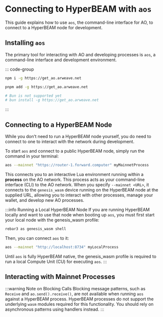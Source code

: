 # Connecting to HyperBEAM with `aos`

This guide explains how to use `aos`, the command-line interface for AO, to connect to a HyperBEAM node for development.

## Installing `aos`

The primary tool for interacting with AO and developing processes is `aos`, a command-line interface and development environment.

::: code-group

```bash [npm]
npm i -g https://get_ao.arweave.net
```

```bash [pnpm]
pnpm add -g https://get_ao.arweave.net
```

```bash [bun]
# Bun is not supported yet
# bun install -g https://get_ao.arweave.net
```

:::

## Connecting to a HyperBEAM Node

While you don't need to run a HyperBEAM node yourself, you do need to connect to one to interact with the network during development.

To start `aos` and connect to a public HyperBEAM node, simply run the command in your terminal:

```bash
aos --mainnet "https://router-1.forward.computer" myMainnetProcess
```

This connects you to an interactive Lua environment running within a **process** on the AO network. This process acts as your command-line interface (CLI) to the AO network. When you specify `--mainnet <URL>`, it connects to the `genesis_wasm` device running on the HyperBEAM node at the supplied URL, allowing you to interact with other processes, manage your wallet, and develop new AO processes.

:::info Running a Local HyperBEAM Node
If you are running HyperBEAM locally and want to use that node when booting up `aos`, you must first start your local node with the genesis_wasm profile:

```bash
rebar3 as genesis_wasm shell
```

Then, you can connect `aos` to it:

```bash
aos --mainnet "http://localhost:8734" myLocalProcess
```

Until `aos` is fully HyperBEAM native, the genesis_wasm profile is required to run a local Compute Unit (CU) for executing `aos`.
:::

## Interacting with Mainnet Processes

:::warning Note on Blocking Calls
Blocking message patterns, such as `Receive` and `ao.send().receive()`, are not available when running `aos` against a HyperBEAM process. HyperBEAM processes do not support the underlying `wasm` modules required for this functionality. You should rely on asynchronous patterns using handlers instead.
:::
